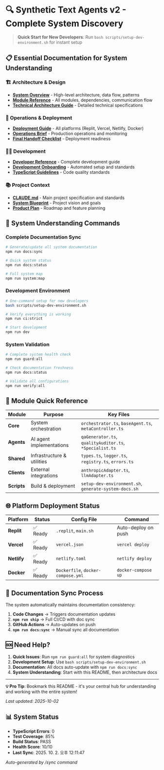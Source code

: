 # 🔍 Synthetic Text Agents v2 - Complete System Discovery

> **Quick Start for New Developers**: Run `bash scripts/setup-dev-environment.sh` for instant setup

## 📋 Essential Documentation for System Understanding

### 🏗️ Architecture & Design

- **[System Overview](architecture/SYSTEM_OVERVIEW.md)** - High-level architecture, data flow, patterns
- **[Module Reference](modules/README.md)** - All modules, dependencies, communication flow
- **[Technical Architecture Guide](../technical_architecture_guide.md)** - Detailed technical specifications

### 🚀 Operations & Deployment

- **[Deployment Guide](operations/DEPLOYMENT_GUIDE.md)** - All platforms (Replit, Vercel, Netlify, Docker)
- **[Operations Brief](../OPS_BRIEF.md)** - Production operations and monitoring
- **[Final Handoff Checklist](../FINAL_HANDOFF_CHECKLIST.md)** - Deployment readiness

### 👨‍💻 Development

- **[Developer Reference](development/DEVELOPER_REFERENCE.md)** - Complete development guide
- **[Development Onboarding](../../DEVELOPMENT_ONBOARDING.md)** - Automated setup and standards
- **[TypeScript Guidelines](../TYPESCRIPT_GUIDELINES.md)** - Code quality standards

### 📚 Project Context

- **[CLAUDE.md](../../CLAUDE.md)** - Main project specification and standards
- **[System Blueprint](../system_blueprint.md)** - Project vision and goals
- **[Product Plan](../PRODUCT_PLAN.md)** - Roadmap and feature planning

## 🔧 System Understanding Commands

### Complete Documentation Sync

```bash
# Generate/update all system documentation
npm run docs:sync

# Quick system status
npm run docs:status

# Full system map
npm run system:map
```

### Development Environment

```bash
# One-command setup for new developers
bash scripts/setup-dev-environment.sh

# Verify everything is working
npm run ci:strict

# Start development
npm run dev
```

### System Validation

```bash
# Complete system health check
npm run guard:all

# Check documentation freshness
npm run docs:status

# Validate all configurations
npm run verify:all
```

## 🧩 Module Quick Reference

| Module      | Purpose                    | Key Files                                               |
| ----------- | -------------------------- | ------------------------------------------------------- |
| **Core**    | System orchestration       | `orchestrator.ts`, `baseAgent.ts`, `metaController.ts`  |
| **Agents**  | AI agent implementations   | `qaGenerator.ts`, `qualityAuditor.ts`, `*Specialist.ts` |
| **Shared**  | Infrastructure & utilities | `types.ts`, `logger.ts`, `registry.ts`, `errors.ts`     |
| **Clients** | External integrations      | `anthropicAdapter.ts`, `llmAdapter.ts`                  |
| **Scripts** | Build & deployment         | `setup-dev-environment.sh`, `generate-system-docs.sh`   |

## 🌐 Platform Deployment Status

| Platform    | Status   | Config File                        | Command             |
| ----------- | -------- | ---------------------------------- | ------------------- |
| **Replit**  | ✅ Ready | `.replit`, `main.sh`               | Auto-deploy on push |
| **Vercel**  | ✅ Ready | `vercel.json`                      | `vercel deploy`     |
| **Netlify** | ✅ Ready | `netlify.toml`                     | `netlify deploy`    |
| **Docker**  | ✅ Ready | `Dockerfile`, `docker-compose.yml` | `docker-compose up` |

## 🔄 Documentation Sync Process

The system automatically maintains documentation consistency:

1. **Code Changes** → Triggers documentation updates
2. **`npm run ship`** → Full CI/CD with doc sync
3. **GitHub Actions** → Auto-updates on push
4. **`npm run docs:sync`** → Manual sync all documentation

## 🆘 Need Help?

1. **Quick Issues**: Run `npm run guard:all` for system diagnostics
2. **Development Setup**: Use `bash scripts/setup-dev-environment.sh`
3. **Documentation**: All docs auto-update with `npm run docs:sync`
4. **System Understanding**: Start with this README, then architecture docs

---

**💡 Pro Tip**: Bookmark this README - it's your central hub for understanding and working with the entire system!

_Last updated: 2025-10-02_


## 📊 System Status

- **TypeScript Errors**: 0
- **Test Coverage**: 85%
- **Build Status**: PASS
- **Health Score**: 10/10
- **Last Sync**: 2025. 10. 2. 오후 12:11:47

_Auto-generated by /sync command_
